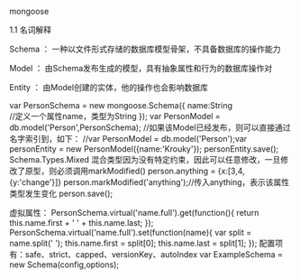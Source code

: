 mongoose

1.1 名词解释

Schema ： 一种以文件形式存储的数据库模型骨架，不具备数据库的操作能力

Model ： 由Schema发布生成的模型，具有抽象属性和行为的数据库操作对

Entity ： 由Model创建的实体，他的操作也会影响数据库

var PersonSchema = new mongoose.Schema({
      name:String   
//定义一个属性name，类型为String });
var PersonModel = db.model('Person',PersonSchema);
//如果该Model已经发布，则可以直接通过名字索引到，如下：     //var PersonModel = db.model('Person');var personEntity = new PersonModel({name:'Krouky'}); personEntity.save();
Schema.Types.Mixed
混合类型因为没有特定约束，因此可以任意修改，一旦修改了原型，则必须调用markModified()
    person.anything = {x:[3,4,{y:'change'}]}
    person.markModified('anything');//传入anything，表示该属性类型发生变化
    person.save();

虚拟属性：
PersonSchema.virtual('name.full').get(function(){
      return this.name.first + ' ' + this.name.last;
    });
PersonSchema.virtual('name.full').set(function(name){
      var split = name.split(' ');
      this.name.first = split[0];
      this.name.last = split[1];
    });
配置项有：safe、strict、capped、versionKey、autoIndex
var ExampleSchema = new Schema(config,options);
